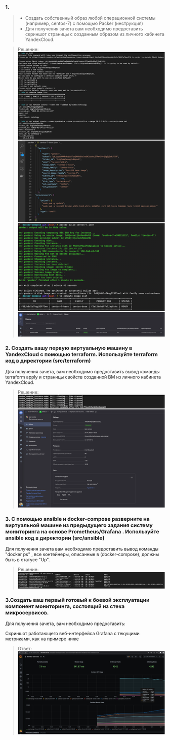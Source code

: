 ### 1.
> - Создать собственный образ любой операционной системы (например, centos-7) с помощью Packer (инструкция)
> - Для получения зачета вам необходимо предоставить скриншот страницы с созданным образом из личного кабинета YandexCloud.  

> Решение:  
![img.png](img.png)
![img_12.png](img_12.png)
![img_2.png](img_2.png)
![img_7.png](img_7.png)

### 2. Создать вашу первую виртуальную машину в YandexCloud с помощью terraform. Используйте terraform код в директории (src/terraform)

Для получения зачета, вам необходимо предоставить вывод команды terraform apply и страницы свойств созданной ВМ из личного кабинета YandexCloud.
> Решение:
![img_16.png](img_16.png)
![img_17.png](img_17.png)
> 
> 
### 3. С помощью ansible и docker-compose разверните на виртуальной машине из предыдущего задания систему мониторинга на основе Prometheus/Grafana . Используйте ansible код в директории (src/ansible)

Для получения зачета вам необходимо предоставить вывод команды "docker ps" , все контейнеры, описанные в (docker-compose), должны быть в статусе "Up".
> Решение:
> ![img_18.png](img_18.png)

### 3.Создать ваш первый готовый к боевой эксплуатации компонент мониторинга, состоящий из стека микросервисов.

Для получения зачета, вам необходимо предоставить:

Скриншот работающего веб-интерфейса Grafana с текущими метриками, как на примере ниже

>Ответ:
>![img_19.png](img_19.png)







